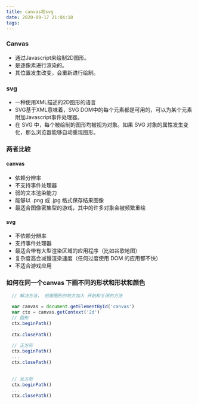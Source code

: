 ```yaml
---
title: canvas和svg
date: 2020-09-17 21:04:18
tags:
---
```


### Canvas
- 通过Javascript来绘制2D图形。
- 是逐像素进行渲染的。
- 其位置发生改变，会重新进行绘制。

### svg
- 一种使用XML描述的2D图形的语言
- SVG基于XML意味着，SVG DOM中的每个元素都是可用的，可以为某个元素附加Javascript事件处理器。
- 在 SVG 中，每个被绘制的图形均被视为对象。如果 SVG 对象的属性发生变化，那么浏览器能够自动重现图形。

### 两者比较
#### canvas
- 依赖分辨率
- 不支持事件处理器
- 弱的文本渲染能力
- 能够以 .png 或 .jpg 格式保存结果图像
- 最适合图像密集型的游戏，其中的许多对象会被频繁重绘

#### svg
- 不依赖分辨率
- 支持事件处理器
- 最适合带有大型渲染区域的应用程序（比如谷歌地图）
- 复杂度高会减慢渲染速度（任何过度使用 DOM 的应用都不快）
- 不适合游戏应用


### 如何在同一个canvas 下画不同的形状和形状和颜色
 ```javascript
   // 解决方法， 给画图形的地方加入 开始和关闭的方法
   
   var canvas = document.getElementById('canvas')
   var ctx = canvas.getContext('2d')
   // 圆形
   ctx.beginPath()
   ...
   ctx.closePath()
   
   // 正方形
   ctx.beginPath()
   ...
   ctx.closePath()
   
   
   // 长方形
   ctx.beginPath()
   ...
   ctx.closePath()
   ```
